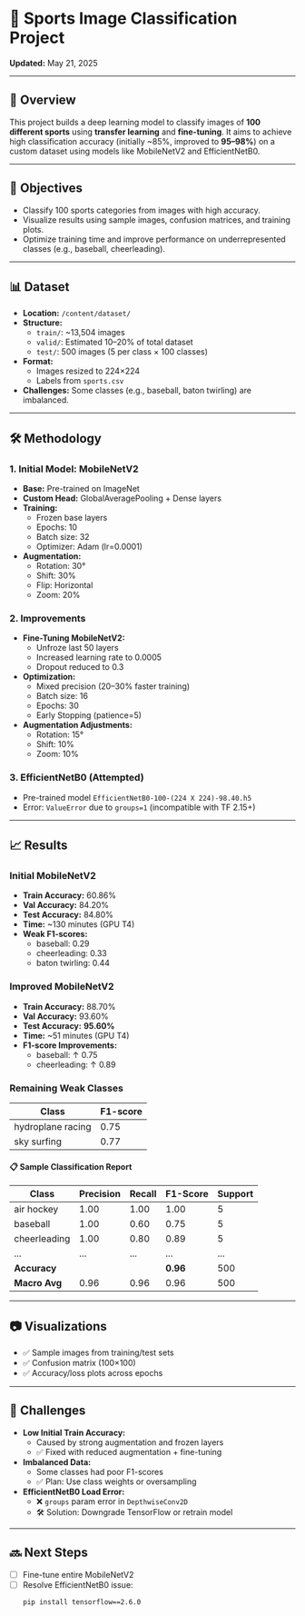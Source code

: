 # 🏅 Sports Image Classification Project

**Updated:** May 21, 2025

---

## 📖 Overview

This project builds a deep learning model to classify images of **100 different sports** using **transfer learning** and **fine-tuning**. It aims to achieve high classification accuracy (initially ~85%, improved to **95–98%**) on a custom dataset using models like MobileNetV2 and EfficientNetB0.

---

## 🎯 Objectives

- Classify 100 sports categories from images with high accuracy.
- Visualize results using sample images, confusion matrices, and training plots.
- Optimize training time and improve performance on underrepresented classes (e.g., baseball, cheerleading).

---

## 📊 Dataset

- **Location:** `/content/dataset/`
- **Structure:**
  - `train/`: ~13,504 images
  - `valid/`: Estimated 10–20% of total dataset
  - `test/`: 500 images (5 per class × 100 classes)
- **Format:**
  - Images resized to 224×224
  - Labels from `sports.csv`
- **Challenges:** Some classes (e.g., baseball, baton twirling) are imbalanced.

---

## 🛠️ Methodology

### 1. Initial Model: MobileNetV2

- **Base:** Pre-trained on ImageNet
- **Custom Head:** GlobalAveragePooling + Dense layers
- **Training:**
  - Frozen base layers
  - Epochs: 10
  - Batch size: 32
  - Optimizer: Adam (lr=0.0001)
- **Augmentation:**
  - Rotation: 30°
  - Shift: 30%
  - Flip: Horizontal
  - Zoom: 20%

### 2. Improvements

- **Fine-Tuning MobileNetV2:**
  - Unfroze last 50 layers
  - Increased learning rate to 0.0005
  - Dropout reduced to 0.3
- **Optimization:**
  - Mixed precision (20–30% faster training)
  - Batch size: 16
  - Epochs: 30
  - Early Stopping (patience=5)
- **Augmentation Adjustments:**
  - Rotation: 15°
  - Shift: 10%
  - Zoom: 10%

### 3. EfficientNetB0 (Attempted)

- Pre-trained model `EfficientNetB0-100-(224 X 224)-98.40.h5`
- Error: `ValueError` due to `groups=1` (incompatible with TF 2.15+)

---

## 📈 Results

### Initial MobileNetV2

- **Train Accuracy:** 60.86%
- **Val Accuracy:** 84.20%
- **Test Accuracy:** 84.80%
- **Time:** ~130 minutes (GPU T4)
- **Weak F1-scores:**
  - baseball: 0.29
  - cheerleading: 0.33
  - baton twirling: 0.44

### Improved MobileNetV2

- **Train Accuracy:** 88.70%
- **Val Accuracy:** 93.60%
- **Test Accuracy:** **95.60%**
- **Time:** ~51 minutes (GPU T4)
- **F1-score Improvements:**
  - baseball: ↑ 0.75
  - cheerleading: ↑ 0.89

### Remaining Weak Classes

| Class              | F1-score |
|-------------------|----------|
| hydroplane racing | 0.75     |
| sky surfing       | 0.77     |

#### 📋 Sample Classification Report

| Class            | Precision | Recall | F1-Score | Support |
|------------------|-----------|--------|----------|---------|
| air hockey       | 1.00      | 1.00   | 1.00     | 5       |
| baseball         | 1.00      | 0.60   | 0.75     | 5       |
| cheerleading     | 1.00      | 0.80   | 0.89     | 5       |
| ...              | ...       | ...    | ...      | ...     |
| **Accuracy**     |           |        | **0.96** | 500     |
| **Macro Avg**    | 0.96      | 0.96   | 0.96     | 500     |

---

## 📷 Visualizations

- ✅ Sample images from training/test sets
- ✅ Confusion matrix (100×100)
- ✅ Accuracy/loss plots across epochs

---

## 🚩 Challenges

- **Low Initial Train Accuracy:**
  - Caused by strong augmentation and frozen layers
  - ✅ Fixed with reduced augmentation + fine-tuning
- **Imbalanced Data:**
  - Some classes had poor F1-scores
  - ✅ Plan: Use class weights or oversampling
- **EfficientNetB0 Load Error:**
  - ❌ `groups` param error in `DepthwiseConv2D`
  - 🛠️ Solution: Downgrade TensorFlow or retrain model

---

## 🔜 Next Steps

- [ ] Fine-tune entire MobileNetV2
- [ ] Resolve EfficientNetB0 issue:
  ```bash
  pip install tensorflow==2.6.0
